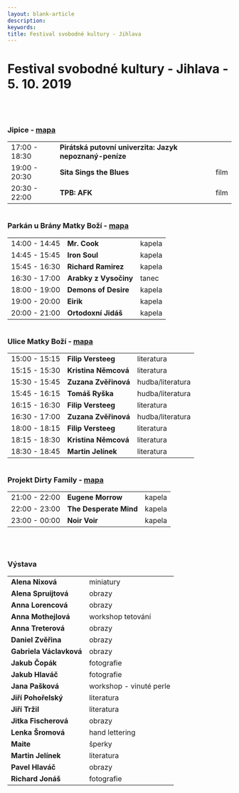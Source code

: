 ```yaml
---
layout: blank-article
description: 
keywords: 
title: Festival svobodné kultury - Jihlava
---
```


<div class="pce-hero pce-hero--entry">
    <div class="pce-hero__content">
        <h1 class="c-page-title">Festival svobodné kultury - Jihlava - 5. 10. 2019</h1><br><br>        
    </div>
</div>
<div class="row o-section-block c-emphasized-text">    
    <div class="medium-12 large-12 columns">
        <section class="o-section">
            <div class="o-secion-header o-section-header--bordered">
                <h3 class="o-section__heading t-h4-super">Jipice - <a href="https://goo.gl/maps/bPio9SAwicqPz7xc9" target="_blank" rel="noopener">mapa</a></h3>
            </div>
            <div class="u-1margin--top">
                <table>                  
                  <tr>
                    <td>17:00 - 18:30</td>
                    <td><b>Pirátská putovní univerzita: Jazyk nepoznaný-peníze</b></td>
                    <td></td>
                  </tr>  
                  <tr>
                    <td>19:00 - 20:30</td>
                    <td><b>Sita Sings the Blues</b></td>
                    <td>film</td>
                  </tr>  
                  <tr>
                    <td>20:30 - 22:00</td>
                    <td><b>TPB: AFK</b></td>
                    <td>film</td>
                  </tr> 
                </table>
            </div>
        </section>
    </div>
    <div class="medium-12 large-12 columns">
        <section class="o-section">
            <div class="o-secion-header o-section-header--bordered">
                <h3 class="o-section__heading t-h4-super">Parkán u Brány Matky Boží - <a href="https://goo.gl/maps/TAa1XV61497AitsL6" target="_blank" rel="noopener">mapa</a></h3>
            </div>
            <div class="u-1margin--top">
                <table>
                  <tr>
                    <td>14:00 - 14:45</td>
                    <td><b>Mr. Cook</b></td>
                    <td>kapela</td>
                  </tr>
                  <tr>
                    <td>14:45 - 15:45</td>
                    <td><b>Iron Soul</b></td>
                    <td>kapela</td>
                  </tr>   
                  <tr>
                    <td>15:45 - 16:30</td>
                    <td><b>Richard Ramirez</b></td>
                    <td>kapela</td>
                  </tr>  
                  <tr>
                    <td>16:30 - 17:00</td>
                    <td><b>Arabky z Vysočiny</b></td>
                    <td>tanec</td>
                  </tr>
                  <tr>
                    <td>18:00 - 19:00</td>
                    <td><b>Demons of Desire</b></td>
                    <td>kapela</td>
                  </tr>
                  <tr>
                    <td>19:00 - 20:00</td>
                    <td><b>Eirik</b></td>
                    <td>kapela</td>
                  </tr>
                  <tr>
                    <td>20:00 - 21:00</td>
                    <td><b>Ortodoxní Jidáš</b></td>
                    <td>kapela</td>
                  </tr>
                </table>
            </div>
        </section>
    </div>
    <div class="medium-12 large-12 columns">
        <section class="o-section">
            <div class="o-secion-header o-section-header--bordered">
                <h3 class="o-section__heading t-h4-super">Ulice Matky Boží - <a href="https://goo.gl/maps/toSxU5N7QvENNYfF7" target="_blank" rel="noopener">mapa</a></h3>
            </div>
            <div class="u-1margin--top">
                <table>
                  <tr>
                    <td>15:00 - 15:15</td>
                    <td><b>Filip Versteeg</b></td>
                    <td>literatura</td>
                  </tr>  
                  <tr>
                    <td>15:15 - 15:30</td>
                    <td><b>Kristina Němcová</b></td>
                    <td>literatura</td>
                  </tr>
                  <tr>
                    <td>15:30 - 15:45</td>
                    <td><b>Zuzana Zvěřinová</b></td>
                    <td>hudba/literatura</td>
                  </tr> 
                  <tr>
                    <td>15:45 - 16:15</td>
                    <td><b>Tomáš Ryška</b></td>
                    <td>hudba/literatura</td>
                  </tr>
                  <tr>
                    <td>16:15 - 16:30</td>
                    <td><b>Filip Versteeg</b></td>
                    <td>literatura</td>
                  </tr>
                  <tr>
                    <td>16:30 - 17:00</td>
                    <td><b>Zuzana Zvěřinová</b></td>
                    <td>hudba/literatura</td>
                  </tr>
                  <tr>
                    <td>18:00 - 18:15</td>
                    <td><b>Filip Versteeg</b></td>
                    <td>literatura</td>
                  </tr>
                  <tr>
                    <td>18:15 - 18:30</td>
                    <td><b>Kristina Němcová</b></td>
                    <td>literatura</td>
                  </tr>
                  <tr>
                    <td>18:30 - 18:45</td>
                    <td><b>Martin Jelínek</b></td>
                    <td>literatura</td>
                  </tr>
                </table>
            </div>
        </section>
    </div>
    <div class="medium-12 large-12 columns">
        <section class="o-section">
            <div class="o-secion-header o-section-header--bordered">
                <h3 class="o-section__heading t-h4-super">Projekt Dirty Family - <a href="https://goo.gl/maps/X2BJ1883bMdVTQo7A" target="_blank" rel="noopener">mapa</a></h3>
            </div>
            <div class="u-1margin--top">
                <table>                                      
                  <tr>
                    <td>21:00 - 22:00</td>
                    <td><b>Eugene Morrow</b></td>
                    <td>kapela</td>
                  </tr> 
                  <tr>
                    <td>22:00 - 23:00</td>
                    <td><b>The Desperate Mind</b></td>
                    <td>kapela</td>
                  </tr> 
                  <tr>
                    <td>23:00 - 00:00</td>
                    <td><b>Noir Voir</b></td>
                    <td>kapela</td>
                  </tr>                                     
                </table>
            </div>
        </section>
    </div>
    <br>
    <br>
    <div class="medium-12 large-12 columns">
        <section class="o-section">
            <div class="o-secion-header o-section-header--bordered">
                <h3 class="o-section__heading t-h4-super">Výstava</h3>
            </div>
            <div class="u-1margin--top">
                <table>
                  <tr>
                    <td><b>Alena Nixová</b></td>
                    <td>miniatury</td>                    
                  </tr>
                  <tr>
                    <td><b>Alena Spruijtová</b></td>
                    <td>obrazy</td>                    
                  </tr> 
                  <tr>
                    <td><b>Anna Lorencová</b></td>
                    <td>obrazy</td>                    
                  </tr>
                  <tr>
                    <td><b>Anna Mothejlová</b></td>
                    <td>workshop tetování</td>                    
                  </tr>
                  <tr>
                    <td><b>Anna Treterová</b></td>
                    <td>obrazy</td>                    
                  </tr>
                  <tr>
                    <td><b>Daniel Zvěřina</b></td>
                    <td>obrazy</td>                    
                  </tr>
                  <tr>
                    <td><b>Gabriela Václavková</b></td>
                    <td>obrazy</td>                    
                  </tr> 
                  <tr>
                    <td><b>Jakub Čopák</b></td>
                    <td>fotografie</td>                    
                  </tr>
                  <tr>
                    <td><b>Jakub Hlaváč</b></td>
                    <td>fotografie</td>                    
                  </tr>
                  <tr>
                    <td><b>Jana Pašková</b></td>
                    <td>workshop - vinuté perle</td>                    
                  </tr>
                  <tr>
                    <td><b>Jiří Pohořelský</b></td>
                    <td>literatura</td>                    
                  </tr>
                  <tr>
                    <td><b>Jiří Tržil</b></td>
                    <td>literatura</td>                    
                  </tr>                  
                  <tr>
                    <td><b>Jitka Fischerová</b></td>
                    <td>obrazy</td>                    
                  </tr>
                  <tr>
                    <td><b>Lenka Šromová</b></td>
                    <td>hand lettering</td>                    
                  </tr> 
                  <tr>
                    <td><b>Maite</b></td>
                    <td>šperky</td>                    
                  </tr>
                  <tr>
                    <td><b>Martin Jelínek</b></td>
                    <td>literatura</td>                    
                  </tr>
                  <tr>
                    <td><b>Pavel Hlaváč</b></td>
                    <td>obrazy</td>                    
                  </tr>                                                      
                  <tr>
                    <td><b>Richard Jonáš</b></td>
                    <td>fotografie</td>                    
                  </tr>                                                                                
                </table>
            </div>
        </section>
    </div>
</div>
